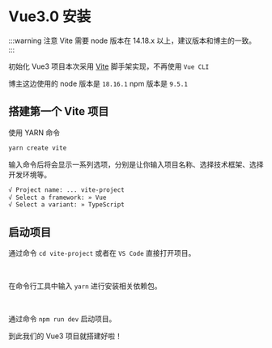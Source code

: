 <script setup>
import Image2 from "./images/image2.png"
import Image3 from "./images/image3.png"
import Image4 from "./images/image4.png"
import Image5 from "./images/image5.png"
import Image6 from "./images/image6.png"
</script>

# Vue3.0 安装

:::warning 注意
Vite 需要 node 版本在 14.18.x 以上，建议版本和博主的一致。
:::

初始化 Vue3 项目本次采用 [Vite](/documents/part5/vite/introduce.html) 脚手架实现，不再使用 `Vue CLI`

博主这边使用的 node 版本是 `18.16.1` npm 版本是 `9.5.1`

## 搭建第一个 Vite 项目

使用 YARN 命令

```sh
yarn create vite
```

输入命令后将会显示一系列选项，分别是让你输入项目名称、选择技术框架、选择开发环境等。

```sh
√ Project name: ... vite-project
√ Select a framework: » Vue
√ Select a variant: » TypeScript
```

<AppImage :src="Image2" />

## 启动项目

通过命令 `cd vite-project` 或者在 `VS Code` 直接打开项目。

<AppImage :src="Image3" />

<br />

在命令行工具中输入 `yarn` 进行安装相关依赖包。

<AppImage :src="Image4" />

<br />

通过命令 `npm run dev` 启动项目。

<AppImage :src="Image5" />

<AppImage :src="Image6" />

到此我们的 Vue3 项目就搭建好啦！
